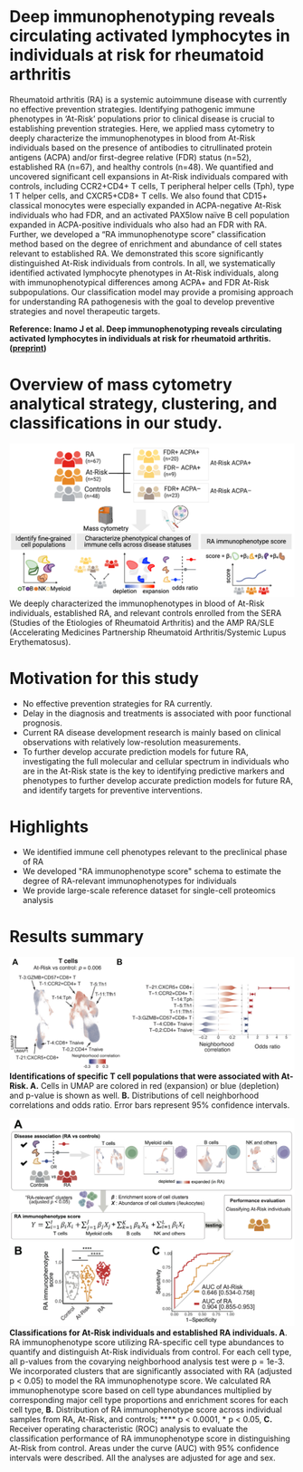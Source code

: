 # Deep immunophenotyping reveals circulating activated lymphocytes in individuals at risk for rheumatoid arthritis

Rheumatoid arthritis (RA) is a systemic autoimmune disease with currently no effective prevention strategies. Identifying pathogenic immune phenotypes in ‘At-Risk’ populations prior to clinical disease is crucial to establishing prevention strategies. Here, we applied mass cytometry to deeply characterize the immunophenotypes in blood from At-Risk individuals based on the presence of antibodies to citrullinated protein antigens (ACPA) and/or first-degree relative (FDR) status (n=52), established RA (n=67), and healthy controls (n=48). We quantified and uncovered significant cell expansions in At-Risk individuals compared with controls, including CCR2+CD4+ T cells, T peripheral helper cells (Tph), type 1 T helper cells, and CXCR5+CD8+ T cells. We also found that CD15+ classical monocytes were especially expanded in ACPA-negative At-Risk individuals who had FDR, and an activated PAX5low naïve B cell population expanded in ACPA-positive individuals who also had an FDR with RA. Further, we developed a “RA immunophenotype score” classification method based on the degree of enrichment and abundance of cell states relevant to established RA. We demonstrated this score significantly distinguished At-Risk individuals from controls. In all, we systematically identified activated lymphocyte phenotypes in At-Risk individuals, along with immunophenotypical differences among ACPA+ and FDR At-Risk subpopulations. Our classification model may provide a promising approach for understanding RA pathogenesis with the goal to develop preventive strategies and novel therapeutic targets. 

**Reference: Inamo J et al. Deep immunophenotyping reveals circulating activated lymphocytes in individuals at risk for rheumatoid arthritis. ([preprint](https://XXX))**


# Overview of mass cytometry analytical strategy, clustering, and classifications in our study.
![image](./images/CyTOF_workflow.png)
We deeply characterized the immunophenotypes in blood of At-Risk individuals, established RA, and relevant controls enrolled from the SERA (Studies of the Etiologies of Rheumatoid Arthritis) and the AMP RA/SLE (Accelerating Medicines Partnership Rheumatoid Arthritis/Systemic Lupus Erythematosus).

# Motivation for this study
- No effective prevention strategies for RA currently.
- Delay in the diagnosis and treatments is associated with poor functional prognosis.
- Current RA disease development research is mainly based on clinical observations with relatively low-resolution measurements.
- To further develop accurate prediction models for future RA, investigating the full molecular and cellular spectrum in individuals who are in the At-Risk state is the key to identifying predictive markers and phenotypes to further develop accurate prediction models for future RA, and identify targets for preventive interventions.

# Highlights
- We identified immune cell phenotypes relevant to the preclinical phase of RA
- We developed "RA immunophenotype score" schema to estimate the degree of RA-relevant immunophenotypes for individuals
- We provide large-scale reference dataset for single-cell proteomics analysis

# Results summary
![image](./images/results.jpg)
**Identifications of specific T cell populations that were associated with At-Risk. A.** Cells in UMAP are colored in red (expansion) or blue (depletion) and p-value is shown as well. **B.** Distributions of cell neighborhood correlations and odds ratio. Error bars represent 95% confidence intervals. 

![image](./images/RA_immunophenotype_score.jpg)
**Classifications for At-Risk individuals and established RA individuals. A**. RA immunophenotype score utilizing RA-specific cell type abundances to quantify and distinguish At-Risk individuals from control. For each cell type, all p-values from the covarying neighborhood analysis test were p = 1e-3. We incorporated clusters that are significantly associated with RA (adjusted p < 0.05) to model the RA immunophenotype score. We calculated RA immunophenotype score based on cell type abundances multiplied by corresponding major cell type proportions and enrichment scores for each cell type, **B.** Distribution of RA immunophenotype score across individual samples from RA, At-Risk, and controls; **** p < 0.0001, * p < 0.05, **C.** Receiver operating characteristic (ROC) analysis to evaluate the classification performance of RA immunophenotype score in distinguishing At-Risk from control. Areas under the curve (AUC) with 95% confidence intervals were described. All the analyses are adjusted for age and sex.